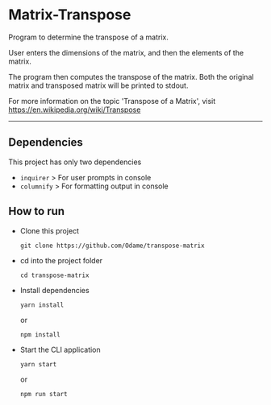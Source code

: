 # Matrix-Transpose
Program to determine the transpose of a matrix.

User enters the dimensions of the matrix, and then the elements of the matrix.

The program then computes the transpose of the matrix.
Both the original matrix and transposed matrix will be printed to stdout.

For more information on the topic 'Transpose of a Matrix', visit https://en.wikipedia.org/wiki/Transpose

---

## Dependencies
This project has only two dependencies
- ```inquirer``` > For user prompts in console
- ```columnify``` > For formatting output in console

## How to run
- Clone this project
    ```
    git clone https://github.com/Odame/transpose-matrix
    ```
- cd into the project folder
    ```
    cd transpose-matrix
    ```
- Install dependencies
    ```
    yarn install
    ```
    or
    ```
    npm install
    ```
- Start the CLI application
    ```
    yarn start
    ```
    or
    ```
    npm run start
    ```
